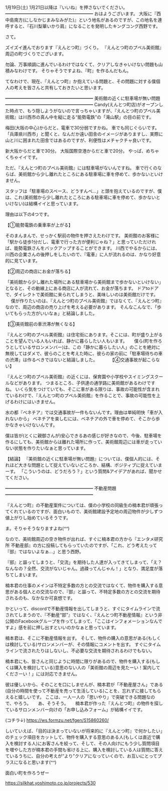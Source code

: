 1月19日(土) 1月21日以降は『いいね』を押さないでください。
━━━━━━━━━━━━━━━━━━━━
おはようございます。
大阪に『西中島南方(にしなかじまみなみがた)』という地名があるのですが、この地名を連呼すると、『石川梨華いかり肩』になることを発明したキングコング西野です。

さて。

ズイズイ進んでおります『えんとつ町』づくり。
『えんとつ町のプペル美術館』周辺の町づくりでございます。

勿論、万事順調に進んでいるわけではなくて、クリアしなきゃいけない問題も山積みなわけです。
そりゃそうですよね、『町』を作るんだもん。

てなわけで、現在、『えんとつ町』か抱えている問題と、その問題に対する僕個人の考えを皆さんと共有しておきたいと思います。

━━━━━━━━━━━━━━━━━━━━
美術館の近くに駐車場が無い問題
━━━━━━━━━━━━━━━━━━━━
Candy(えんとつ町店)がオープンした時点で、もう隠しようがないので言っちゃいますが、『えんとつ町のプペル美術館』は川西市の真ん中を縦に走る“能勢電鉄”の「滝山駅」の目の前です。

梅田(大阪の中心)からだと、電車で30分弱ですかね。
車でも同じぐらいです。
「兵庫県川西市」と聞くと、なんだか遠い田舎のイメージがありますし、実際に山と川に囲まれた田舎ではあるのですが、利便性はメチャクチャ良いです。

新大阪からだと車で30分。
大阪国際空港からだと車で20分。
やっぱ、めちゃくちゃイイです。

ただ、『えんとつ町のプペル美術館』には駐車場がないんですね。
車で行くのならば、美術館から少し離れたところにある駐車場に車を停めて、歩かないといけません。

スタッフは「駐車場のスペース、どうすんべ…」と頭を抱えているのですが、僕は、これ(美術館から少し離れたところにある駐車場に車を停めて、歩かないといけない)は結構イイと思っています。

理由は以下の4つです。

【①能勢電鉄の乗車率が上がる】

そのまんまんで、せっかく駅前の物件を押さえたわけです。
美術館のお客様に「駅から徒歩1分だし、電車で行った方が便利じゃね？」と思っていただければ、能勢電鉄さんをバックアップすることができます。
川西でやるからには、川西の企業さんの後押しをしたいので、『電車』に人が流れるのは、かなり好意的に見ています。


【②周辺の商店にお金が落ちる】

「美術館から少し離れた場所にある駐車場から美術館まで歩かないといけない」となると、その動線上にある商店に人が流れて、お金が落ちます。
ドアtoドアで、ダイレクトで美術館に来られてしまうと、美味しいのは美術館だけです。
　
僕が作りたいのは、『えんとつ町のプペル美術館』ではなくて、『えんとつ町』なので、周辺の商店の売り上げを考える必要があります。
そんなこんなで、「歩いてもらった方がいいなぁ」と結論しました。

【③美術館前の車渋滞が無くなる】

『えんとつ町のプペル美術館』は住宅街にあります。そこには、町が盛り上がることを望んでいる人もいれば、静かに暮らしたい人もいます。
　
僕ら(町を作ろうとしているサロンメンバー)は、この「静かに暮らしたい人」のことを絶対に無視してはダメで、彼らのことを考えた時に、彼らの家の前に「駐車場待ちの車の渋滞」は作るべきではないと結論しました。
　
　
【④交通事故が起こらない】

『えんとつ町のプペル美術館』の近くには、保育園や小学校やスイミングスクールなどがあります。
つまるところ、子供達の通学路に美術館があるわけですね。
いくら気をつけていても、そこに車がある限りは、事故の可能性が含まれているわけで、『えんとつ町のプペル美術館』を作ることで、事故の可能性を上げるわけにはいきません。

水の都『ベネチア』では交通事故が一件もないんです。理由は単純明快「車が入れないから」
ベネチアを楽しむには、ベネチアの外で車を停めて、そこから歩かなきゃいけないんです。

僕は皆が(とくに親御さんが)安心できるあの感じが好きなので、今後、駐車場を作るにしても、美術館からは離れた場所に作って、美術館周辺には車が走っていない状態を作りたいなぁと思っています。

【結論】
『美術館の近くに駐車場が無い問題』については、僕個人的には、それほど大きな問題として捉えていないどころか、結構、ポジティブに捉えていまーす。
「こういうのは、どうだろう？」という質問&アイデアがあれば、聞かせてください。

━━━━━━━━━━━━━━━━━━━━
不動産問題
━━━━━━━━━━━━━━━━━━━━

『えんとつ町』の不動産案件については、僕の小学校の同級生の楠本君が頑張ってくれているのですが、面白いもので、美術館建設予定地の周辺物件が少しずつ値上がりし始めているそうです。

ま。そりゃそうなりますよね(*^^*)

なので、美術館周辺の空き物件が出れば、すぐに楠本君の方から『エンタメ研究所 不動産部』の方に投稿してもらっていたのですが、「これ、どう考えたって『部』ではないよなぁ…」と思う西野。

『部』と謳ってしまうと、「交流」を期待した人達が入ってきてしまって、「え？なんなの？全然、交流がないじゃん。過疎ってんじゃん！」となり、満足度が落ちてしまいます。

楠本君の仕事のメインは不特定多数の方との交流ではなくて、物件を購入する意思がある個人との交流なので、『部』と謳って、不特定多数の方との交流を期待されるのも、なかなか可哀想です。

かといって、discordで不動産情報を出してしまうと、すぐにタイムラインで流されてしまうので、『不動産“部”』ではなく、『えんとつ町不動産情報』という非公開のFacebookグループを作ってしまって、「ここはインフォメーションなんですよ」感を前に押し出すといいのかなぁと思っています。

楠本君は、そこに不動産情報を出す。
そして、物件の購入の意思がある(もしくは検討している)サロンメンバーが、その情報にコメントを出す。
すぐにタイムラインで流されたりはしないし、不必要な交流を期待されるわけでもない。

楠本君にも、皆さんと同じように時間に限りがあるので、物件を購入する(もしくは購入を検討している)意思のない人の「美術館の周辺を見たーい！案内してくださーい！」には対応できません。

彼は優しいから、そのことを口にしませんが、楠本君が「不動産屋さん」である(自分の時間を使って不動産を売って生活している)ことを、忘れずに接してもらえると嬉しいです。
ここは、一人一人の「思いやり」で突破できる問題なので、やろう。
　
あ、そうそう。
　
楠本君が作った『えんとつ町』の物件を探しているサロンメンバー向けの「お申し込みフォーム」が結構イイです。

(コチラ↓)
https://ws.formzu.net/fgen/S15860260/

しいていえば、「目的は決まっていないが将来的に『えんとつ町』で何かしたい」のチェック項目をカットして、物件を購入する意思のある人(もしくは直近で購入を検討する人)にお客さんを絞って、そして、その人向けにもう少し質問項目を増やした方が楠本君の手間も省ける上に、購入を検討している人は質問に答えているうちに、自分の考えが“より”クリアになっていくので、お互いにとってプラスになると思います(*^^*)

面白い町を作ろうぜー

https://silkhat.yoshimoto.co.jp/projects/530
